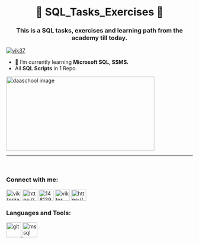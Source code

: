 
<h1 align="center">📢 SQL_Tasks_Exercises 📝</h1>
<h3 align="center">This is a SQL tasks, exercises and learning path from the academy till today.</h3>

<p align="left"> <a href="https://github.com/ryo-ma/github-profile-trophy"><img src="https://github-profile-trophy.vercel.app/?username=vik37" alt="vik37" /></a> </p>

- 🌱 I’m currently learning **Microsoft SQL, SSMS.**
- All **SQL Scripts** in 1 Repo.

<img src="https://dataschool.com/assets/images/how-to-teach-people-sql/leftJoin/leftJoin_2.gif" alt="daaschool image" width="400ppx" height="200px" />
<br />
<hr />
<br />

<h3 align="left">Connect with me:</h3>
<p align="left">
<a href="https://twitter.com/viktorzafirovs1" target="_blank"><img align="center" src="https://raw.githubusercontent.com/rahuldkjain/github-profile-readme-generator/master/src/images/icons/Social/twitter.svg" alt="viktorzafirovs1" height="30" width="40" /></a>
<a href="https://www.linkedin.com/in/viktor-zafirovski-8165725a/" target="blank"><img align="center" src="https://raw.githubusercontent.com/rahuldkjain/github-profile-readme-generator/master/src/images/icons/Social/linked-in-alt.svg" alt="https://www.linkedin.com/in/viktor-zafirovski-8165725a/" height="30" width="40" /></a>
<a href="https://stackoverflow.com/users/14813929" target="_blank"><img align="center" src="https://raw.githubusercontent.com/rahuldkjain/github-profile-readme-generator/master/src/images/icons/Social/stack-overflow.svg" alt="14813929" height="30" width="40" /></a>
<a href="https://www.youtube.com/@TheKsenija123" target="_blank"><img align="center" src="https://raw.githubusercontent.com/rahuldkjain/github-profile-readme-generator/master/src/images/icons/Social/youtube.svg" alt="viktor zafirovski" height="30" width="40" /></a>
<a href="https://www.hackerrank.com/vik_zafirovski" target="_blank"><img align="center" src="https://raw.githubusercontent.com/rahuldkjain/github-profile-readme-generator/master/src/images/icons/Social/hackerrank.svg" alt="https://www.hackerrank.com/vik_zafirovski" height="30" width="40" /></a>
</p>

<h3 align="left">Languages and Tools:</h3>
<p align="left"> <a href="https://git-scm.com/" target="_blank" rel="noreferrer"> <img src="https://www.vectorlogo.zone/logos/git-scm/git-scm-icon.svg" alt="git" width="40" height="40"/> </a> <a href="https://www.microsoft.com/en-us/sql-server" target="_blank" rel="noreferrer"> <img src="https://www.svgrepo.com/show/303229/microsoft-sql-server-logo.svg" alt="mssql" width="40" height="40"/> </a> </p>
